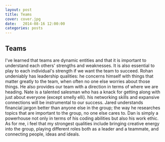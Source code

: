 ```yaml
---
layout: post
title: Teams
cover: cover.jpg
date:   2014-08-16 12:00:00
categories: posts
---
```


## Teams

I've learned that teams are dynamic entities and that it is important to understand each others' strengths and weaknesses. It is also essential to play to each individual's strength if we want the team to succeed. Rohan undeniably has leadership qualities: he concerns himself with things that matter greatly to the team, when often no one else worries about those things. He also provides our team with a direction in terms of where we are heading. Nate is a talented salesman who has a knack for getting along with just about everyone (except smelly elli). his networking skills and expansive connections will be instrumental to our success. Jared understands financial jargon better than anyone else in the group; the way he researches topics that are important to the group, no one else cares to. Dan is simply a powerhouse not only in terms of his coding abilities but also his work ethic. As for me, i feel that my strongest qualities include bringing creative energy into the group, playing different roles both as a leader and a teammate, and connecting people, ideas and ideals. 






